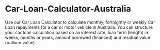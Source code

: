 # Car-Loan-Calculator-Australia
Use our Car Loan Calculator to calculate monthly, fortnightly or weekly Car Loan repayments for a car or motor vehicle in Australia.  You can structure your car loan calculation based on an interest rate, loan term (length) in weeks, months or years, amount borrowed (financed) and residual value (balloon value).
